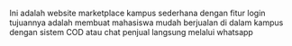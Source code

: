 Ini adalah website marketplace kampus sederhana
dengan fitur login 
tujuannya adalah membuat mahasiswa mudah berjualan di dalam kampus dengan sistem COD 
atau chat penjual langsung melalui whatsapp
